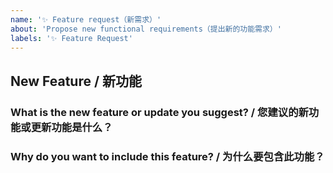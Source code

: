 ```yaml
---
name: '✨ Feature request（新需求）'
about: 'Propose new functional requirements（提出新的功能需求）'
labels: '✨ Feature Request'
---
```


<!--
Thank you for contributing to open source!

感谢您为开源做出贡献！
-->

## New Feature / 新功能

### What is the new feature or update you suggest? / 您建议的新功能或更新功能是什么？

### Why do you want to include this feature? / 为什么要包含此功能？
